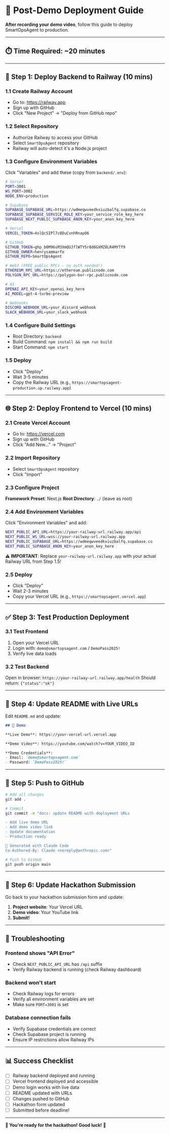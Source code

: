 # 🚀 Post-Demo Deployment Guide

**After recording your demo video**, follow this guide to deploy SmartOpsAgent to production.

---

## ⏱️ Time Required: ~20 minutes

---

## 🎯 Step 1: Deploy Backend to Railway (10 mins)

### 1.1 Create Railway Account
- Go to: https://railway.app
- Sign up with GitHub
- Click "New Project" → "Deploy from GitHub repo"

### 1.2 Select Repository
- Authorize Railway to access your GitHub
- Select `SmartOpsAgent` repository
- Railway will auto-detect it's a Node.js project

### 1.3 Configure Environment Variables
Click "Variables" and add these (copy from `backend/.env`):

```bash
# Server
PORT=3001
WS_PORT=3002
NODE_ENV=production

# Supabase
SUPABASE_SUPABASE_URL=https://wdmeqwveedkxiuzbalfq.supabase.co
SUPABASE_SUPABASE_SERVICE_ROLE_KEY=your_service_role_key_here
SUPABASE_NEXT_PUBLIC_SUPABASE_ANON_KEY=your_anon_key_here

# Vercel
VERCEL_TOKEN=4slQcSIPl7c8DuCvnhRnapO6

# GitHub
GITHUB_TOKEN=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
GITHUB_OWNER=henrysammarfo
GITHUB_REPO=SmartOpsAgent

# Web3 (FREE public RPCs - no auth needed!)
ETHEREUM_RPC_URL=https://ethereum.publicnode.com
POLYGON_RPC_URL=https://polygon-bor-rpc.publicnode.com

# AI
OPENAI_API_KEY=your_openai_key_here
AI_MODEL=gpt-4-turbo-preview

# Webhooks
DISCORD_WEBHOOK_URL=your_discord_webhook
SLACK_WEBHOOK_URL=your_slack_webhook
```

### 1.4 Configure Build Settings
- Root Directory: `backend`
- Build Command: `npm install && npm run build`
- Start Command: `npm start`

### 1.5 Deploy
- Click "Deploy"
- Wait 3-5 minutes
- Copy the Railway URL (e.g., `https://smartopsagent-production.up.railway.app`)

---

## 🌐 Step 2: Deploy Frontend to Vercel (10 mins)

### 2.1 Create Vercel Account
- Go to: https://vercel.com
- Sign up with GitHub
- Click "Add New..." → "Project"

### 2.2 Import Repository
- Select `SmartOpsAgent` repository
- Click "Import"

### 2.3 Configure Project
**Framework Preset**: Next.js
**Root Directory**: `./` (leave as root)

### 2.4 Add Environment Variables
Click "Environment Variables" and add:

```bash
NEXT_PUBLIC_API_URL=https://your-railway-url.railway.app/api
NEXT_PUBLIC_WS_URL=wss://your-railway-url.railway.app
NEXT_PUBLIC_SUPABASE_URL=https://wdmeqwveedkxiuzbalfq.supabase.co
NEXT_PUBLIC_SUPABASE_ANON_KEY=your_anon_key_here
```

**⚠️ IMPORTANT**: Replace `your-railway-url.railway.app` with your actual Railway URL from Step 1.5!

### 2.5 Deploy
- Click "Deploy"
- Wait 2-3 minutes
- Copy your Vercel URL (e.g., `https://smartopsagent.vercel.app`)

---

## ✅ Step 3: Test Production Deployment

### 3.1 Test Frontend
1. Open your Vercel URL
2. Login with: `demo@smartopsagent.com` / `DemoPass2025!`
3. Verify live data loads

### 3.2 Test Backend
Open in browser: `https://your-railway-url.railway.app/health`
Should return: `{"status":"ok"}`

---

## 📝 Step 4: Update README with Live URLs

Edit `README.md` and update:

```markdown
## 🎥 Demo

**Live Demo**: https://your-vercel-url.vercel.app

**Demo Video**: https://youtube.com/watch?v=YOUR_VIDEO_ID

**Demo Credentials**:
- Email: `demo@smartopsagent.com`
- Password: `DemoPass2025!`
```

---

## 🔄 Step 5: Push to GitHub

```bash
# Add all changes
git add .

# Commit
git commit -m "docs: update README with deployment URLs

- Add live demo URL
- Add demo video link
- Update documentation
- Production ready

🤖 Generated with Claude Code
Co-Authored-By: Claude <noreply@anthropic.com>"

# Push to GitHub
git push origin main
```

---

## 🎉 Step 6: Update Hackathon Submission

Go back to your hackathon submission form and update:

1. **Project website**: Your Vercel URL
2. **Demo video**: Your YouTube link
3. **Submit!**

---

## 🐛 Troubleshooting

### Frontend shows "API Error"
- Check `NEXT_PUBLIC_API_URL` has `/api` suffix
- Verify Railway backend is running (check Railway dashboard)

### Backend won't start
- Check Railway logs for errors
- Verify all environment variables are set
- Make sure `PORT=3001` is set

### Database connection fails
- Verify Supabase credentials are correct
- Check Supabase project is running
- Ensure IP restrictions allow Railway IPs

---

## 📊 Success Checklist

- [ ] Railway backend deployed and running
- [ ] Vercel frontend deployed and accessible
- [ ] Demo login works with live data
- [ ] README updated with URLs
- [ ] Changes pushed to GitHub
- [ ] Hackathon form updated
- [ ] Submitted before deadline!

---

**🎯 You're ready for the hackathon! Good luck!** 🚀
